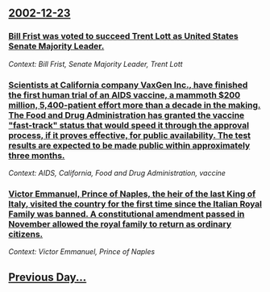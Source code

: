 ## [2002-12-23](/news/2002/12/23/index.md)

### [Bill Frist was voted to succeed Trent Lott as United States Senate Majority Leader. ](/news/2002/12/23/bill-frist-was-voted-to-succeed-trent-lott-as-united-states-senate-majority-leader.md)
_Context: Bill Frist, Senate Majority Leader, Trent Lott_

### [Scientists at California company VaxGen Inc., have finished the first human trial of an AIDS vaccine, a mammoth $200 million, 5,400-patient effort more than a decade in the making. The Food and Drug Administration has granted the vaccine "fast-track" status that would speed it through the approval process, if it proves effective, for public availability. The test results are expected to be made public within approximately three months.](/news/2002/12/23/scientists-at-california-company-vaxgen-inc-have-finished-the-first-human-trial-of-an-aids-vaccine-a-mammoth-200-million-5-400-patient.md)
_Context: AIDS, California, Food and Drug Administration, vaccine_

### [Victor Emmanuel, Prince of Naples, the heir of the last King of Italy, visited the country for the first time since the Italian Royal Family was banned. A constitutional amendment passed in November allowed the royal family to return as ordinary citizens.](/news/2002/12/23/victor-emmanuel-prince-of-naples-the-heir-of-the-last-king-of-italy-visited-the-country-for-the-first-time-since-the-italian-royal-family.md)
_Context: Victor Emmanuel, Prince of Naples_

## [Previous Day...](/news/2002/12/22/index.md)

